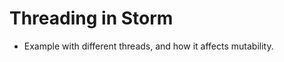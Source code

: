 Threading in Storm
==================

- Example with different threads, and how it affects mutability.
